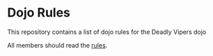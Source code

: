 Dojo Rules
==========

This repository contains a list of dojo rules for the Deadly Vipers dojo

All members should read the [rules](dojo_rules).
